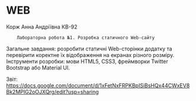 # WEB

Корж Анна Андріївна
КВ-92

        Лабораторна робота №1. Розробка статичного Web-сайту

Загальне завдання: розробити статичні Web-сторінки додатку та перевірити коректне їх відображення на екранах різного розміру.
Інструменти розробки: мови HTML5, CSS3, фреймворки Twitter Bootstrap або Material UI.

Звіт: https://docs.google.com/document/d/1xFetNxFRPKBpISiBsHQx44CWxEV8Bk2MPIG2oOJXQrg/edit?usp=sharing

